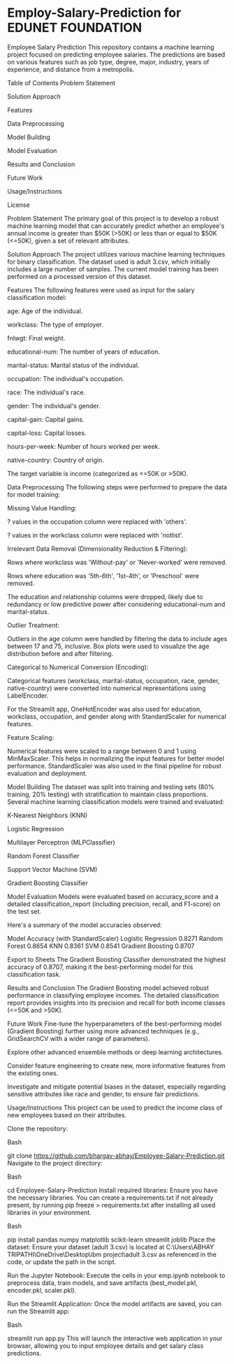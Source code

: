 # Employ-Salary-Prediction for EDUNET FOUNDATION
Employee Salary Prediction
This repository contains a machine learning project focused on predicting employee salaries. The predictions are based on various features such as job type, degree, major, industry, years of experience, and distance from a metropolis.

Table of Contents
Problem Statement

Solution Approach

Features

Data Preprocessing

Model Building

Model Evaluation

Results and Conclusion

Future Work

Usage/Instructions

License

Problem Statement
The primary goal of this project is to develop a robust machine learning model that can accurately predict whether an employee's annual income is greater than $50K (>50K) or less than or equal to $50K (<=50K), given a set of relevant attributes.

Solution Approach
The project utilizes various machine learning techniques for binary classification. The dataset used is adult 3.csv, which initially includes a large number of samples. The current model training has been performed on a processed version of this dataset.

Features
The following features were used as input for the salary classification model:

age: Age of the individual.

workclass: The type of employer.

fnlwgt: Final weight.

educational-num: The number of years of education.

marital-status: Marital status of the individual.

occupation: The individual's occupation.

race: The individual's race.

gender: The individual's gender.

capital-gain: Capital gains.

capital-loss: Capital losses.

hours-per-week: Number of hours worked per week.

native-country: Country of origin.

The target variable is income (categorized as <=50K or >50K).

Data Preprocessing
The following steps were performed to prepare the data for model training:

Missing Value Handling:

? values in the occupation column were replaced with 'others'.

? values in the workclass column were replaced with 'notlist'.

Irrelevant Data Removal (Dimensionality Reduction & Filtering):

Rows where workclass was 'Without-pay' or 'Never-worked' were removed.

Rows where education was '5th-6th', '1st-4th', or 'Preschool' were removed.

The education and relationship columns were dropped, likely due to redundancy or low predictive power after considering educational-num and marital-status.

Outlier Treatment:

Outliers in the age column were handled by filtering the data to include ages between 17 and 75, inclusive. Box plots were used to visualize the age distribution before and after filtering.

Categorical to Numerical Conversion (Encoding):

Categorical features (workclass, marital-status, occupation, race, gender, native-country) were converted into numerical representations using LabelEncoder.

For the Streamlit app, OneHotEncoder was also used for education, workclass, occupation, and gender along with StandardScaler for numerical features.

Feature Scaling:

Numerical features were scaled to a range between 0 and 1 using MinMaxScaler. This helps in normalizing the input features for better model performance. StandardScaler was also used in the final pipeline for robust evaluation and deployment.

Model Building
The dataset was split into training and testing sets (80% training, 20% testing) with stratification to maintain class proportions. Several machine learning classification models were trained and evaluated:

K-Nearest Neighbors (KNN)

Logistic Regression

Multilayer Perceptron (MLPClassifier)

Random Forest Classifier

Support Vector Machine (SVM)

Gradient Boosting Classifier

Model Evaluation
Models were evaluated based on accuracy_score and a detailed classification_report (including precision, recall, and F1-score) on the test set.

Here's a summary of the model accuracies observed:

Model	Accuracy (with StandardScaler)
Logistic Regression	0.8271
Random Forest	0.8654
KNN	0.8361
SVM	0.8541
Gradient Boosting	0.8707

Export to Sheets
The Gradient Boosting Classifier demonstrated the highest accuracy of 0.8707, making it the best-performing model for this classification task.

Results and Conclusion
The Gradient Boosting model achieved robust performance in classifying employee incomes. The detailed classification report provides insights into its precision and recall for both income classes (<=50K and >50K).

Future Work
Fine-tune the hyperparameters of the best-performing model (Gradient Boosting) further using more advanced techniques (e.g., GridSearchCV with a wider range of parameters).

Explore other advanced ensemble methods or deep learning architectures.

Consider feature engineering to create new, more informative features from the existing ones.

Investigate and mitigate potential biases in the dataset, especially regarding sensitive attributes like race and gender, to ensure fair predictions.

Usage/Instructions
This project can be used to predict the income class of new employees based on their attributes.

Clone the repository:

Bash

git clone https://github.com/bhargav-abhay/Employee-Salary-Prediction.git
Navigate to the project directory:

Bash

cd Employee-Salary-Prediction
Install required libraries:
Ensure you have the necessary libraries. You can create a requirements.txt if not already present, by running pip freeze > requirements.txt after installing all used libraries in your environment.

Bash

pip install pandas numpy matplotlib scikit-learn streamlit joblib
Place the dataset:
Ensure your dataset (adult 3.csv) is located at C:\Users\ABHAY TRIPATHI\OneDrive\Desktop\ibm project\adult 3.csv as referenced in the code, or update the path in the script.

Run the Jupyter Notebook:
Execute the cells in your emp.ipynb notebook to preprocess data, train models, and save artifacts (best_model.pkl, encoder.pkl, scaler.pkl).

Run the Streamlit Application:
Once the model artifacts are saved, you can run the Streamlit app:

Bash

streamlit run app.py
This will launch the interactive web application in your browser, allowing you to input employee details and get salary class predictions.
